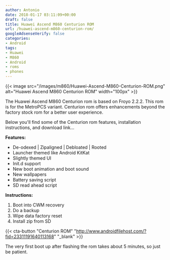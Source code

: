 ```yaml
---
author: Antonio
date: 2018-01-17 03:11:09+00:00
draft: false
title: Huawei Ascend M860 Centurion ROM
url: /huawei-ascend-m860-centurion-rom/
googleAdsenseVerify: false
categories:
- Android
tags:
- Huawei
- M860
- Android
- roms
- phones
---
```


{{< image src="/images/m860/Huawei-Ascend-M860-Centurion-ROM.png" alt="Huawei Ascend M860 Centurion ROM" width="100px" >}}

The Huawei Ascend M860 Centurion rom is based on Froyo 2.2.2. This rom is for the MetroPCS variant. Centurion rom offers enhancements beyond the factory stock rom for a better user experience.

<!--more-->

Below you'll find some of the Centurion rom features, installation instructions, and download link...

**Features:**

- De-odexed | Zipaligned | Debloated | Rooted
- Launcher themed like Android KitKat
- Slightly themed UI
- Init.d support
- New boot animation and boot sound
- New wallpapers
- Battery saving script
- SD read ahead script

**Instructions:**

1. Boot into CWM recovery
2. Do a backup
3. Wipe data factory reset
4. Install zip from SD

{{< cta-button "Centurion ROM" "http://www.androidfilehost.com/?fid=23311191640113168" "_blank" >}}

The very first boot up after flashing the rom takes about 5 minutes, so just be patient.
